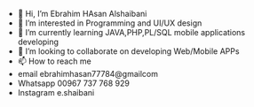 - 👋 Hi, I’m Ebrahim HAsan Alshaibani
- 👀 I’m interested in Programming and UI/UX design
- 🌱 I’m currently learning JAVA,PHP,PL/SQL mobile applications developing
- 💞️ I’m looking to collaborate on developing Web/Mobile APPs
- 📫 How to reach me 
- email ebrahimhasan77784@gmailcom
- Whatsapp 00967 737 768 929
- Instagram e.shaibani

<!---
EbrahimAlshaibani/EbrahimAlshaibani is a ✨ special ✨ repository because its `README.md` (this file) appears on your GitHub profile.
You can click the Preview link to take a look at your changes.
--->
